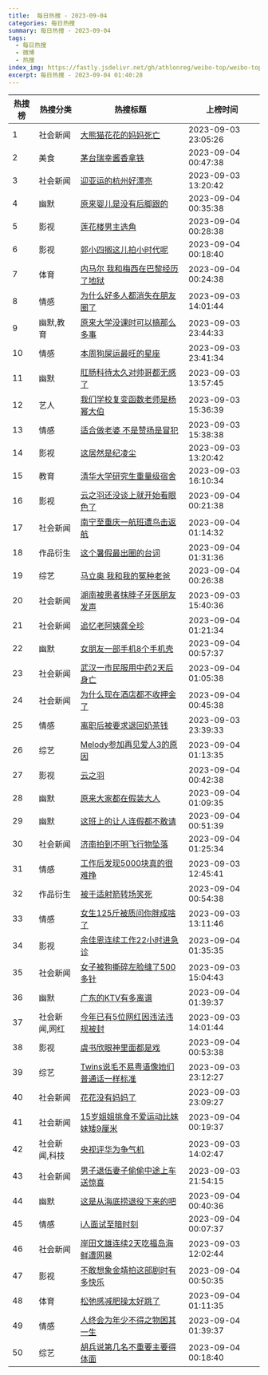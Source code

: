 ```yaml
---
title:  每日热搜 - 2023-09-04
categories: 每日热搜
summary: 每日热搜 - 2023-09-04
tags:
  - 每日热搜
  - 微博
  - 热搜
index_img: https://fastly.jsdelivr.net/gh/athlonreg/weibo-top/weibo-top.jpeg
excerpt: 每日热搜 - 2023-09-04 01:40:28
---
```


| 热搜榜 | 热搜分类 | 热搜标题 | 上榜时间 |
| --- | --- | --- | --- |
| 1 | 社会新闻 | [大熊猫花花的妈妈死亡](https://s.weibo.com/weibo%3Fq%3D%2523%E5%A4%A7%E7%86%8A%E7%8C%AB%E8%8A%B1%E8%8A%B1%E7%9A%84%E5%A6%88%E5%A6%88%E6%AD%BB%E4%BA%A1%2523) | 2023-09-03 23:05:26 | 
| 2 | 美食 | [茅台瑞幸酱香拿铁](https://s.weibo.com/weibo%3Fq%3D%2523%E8%8C%85%E5%8F%B0%E7%91%9E%E5%B9%B8%E9%85%B1%E9%A6%99%E6%8B%BF%E9%93%81%2523) | 2023-09-04 00:47:38 | 
| 3 | 社会新闻 | [迎亚运的杭州好漂亮](https://s.weibo.com/weibo%3Fq%3D%2523%E8%BF%8E%E4%BA%9A%E8%BF%90%E7%9A%84%E6%9D%AD%E5%B7%9E%E5%A5%BD%E6%BC%82%E4%BA%AE%2523) | 2023-09-03 13:20:42 | 
| 4 | 幽默 | [原来婴儿是没有后脚跟的](https://s.weibo.com/weibo%3Fq%3D%2523%E5%8E%9F%E6%9D%A5%E5%A9%B4%E5%84%BF%E6%98%AF%E6%B2%A1%E6%9C%89%E5%90%8E%E8%84%9A%E8%B7%9F%E7%9A%84%2523) | 2023-09-04 00:35:38 | 
| 5 | 影视 | [莲花楼男主选角](https://s.weibo.com/weibo%3Fq%3D%2523%E8%8E%B2%E8%8A%B1%E6%A5%BC%E7%94%B7%E4%B8%BB%E9%80%89%E8%A7%92%2523) | 2023-09-04 00:28:38 | 
| 6 | 影视 | [郭小四搁这儿拍小时代呢](https://s.weibo.com/weibo%3Fq%3D%2523%E9%83%AD%E5%B0%8F%E5%9B%9B%E6%90%81%E8%BF%99%E5%84%BF%E6%8B%8D%E5%B0%8F%E6%97%B6%E4%BB%A3%E5%91%A2%2523) | 2023-09-04 00:18:40 | 
| 7 | 体育 | [内马尔 我和梅西在巴黎经历了地狱](https://s.weibo.com/weibo%3Fq%3D%2523%E5%86%85%E9%A9%AC%E5%B0%94%20%E6%88%91%E5%92%8C%E6%A2%85%E8%A5%BF%E5%9C%A8%E5%B7%B4%E9%BB%8E%E7%BB%8F%E5%8E%86%E4%BA%86%E5%9C%B0%E7%8B%B1%2523) | 2023-09-04 00:24:38 | 
| 8 | 情感 | [为什么好多人都消失在朋友圈了](https://s.weibo.com/weibo%3Fq%3D%2523%E4%B8%BA%E4%BB%80%E4%B9%88%E5%A5%BD%E5%A4%9A%E4%BA%BA%E9%83%BD%E6%B6%88%E5%A4%B1%E5%9C%A8%E6%9C%8B%E5%8F%8B%E5%9C%88%E4%BA%86%2523) | 2023-09-03 14:01:44 | 
| 9 | 幽默,教育 | [原来大学没课时可以搞那么多事](https://s.weibo.com/weibo%3Fq%3D%2523%E5%8E%9F%E6%9D%A5%E5%A4%A7%E5%AD%A6%E6%B2%A1%E8%AF%BE%E6%97%B6%E5%8F%AF%E4%BB%A5%E6%90%9E%E9%82%A3%E4%B9%88%E5%A4%9A%E4%BA%8B%2523) | 2023-09-03 23:44:33 | 
| 10 | 情感 | [本周狗屎运最旺的星座](https://s.weibo.com/weibo%3Fq%3D%2523%E6%9C%AC%E5%91%A8%E7%8B%97%E5%B1%8E%E8%BF%90%E6%9C%80%E6%97%BA%E7%9A%84%E6%98%9F%E5%BA%A7%2523) | 2023-09-03 23:41:34 | 
| 11 | 幽默 | [肛肠科待太久对帅哥都无感了](https://s.weibo.com/weibo%3Fq%3D%2523%E8%82%9B%E8%82%A0%E7%A7%91%E5%BE%85%E5%A4%AA%E4%B9%85%E5%AF%B9%E5%B8%85%E5%93%A5%E9%83%BD%E6%97%A0%E6%84%9F%E4%BA%86%2523) | 2023-09-03 13:57:45 | 
| 12 | 艺人 | [我们学校复变函数老师是杨幂大伯](https://s.weibo.com/weibo%3Fq%3D%2523%E6%88%91%E4%BB%AC%E5%AD%A6%E6%A0%A1%E5%A4%8D%E5%8F%98%E5%87%BD%E6%95%B0%E8%80%81%E5%B8%88%E6%98%AF%E6%9D%A8%E5%B9%82%E5%A4%A7%E4%BC%AF%2523) | 2023-09-03 15:36:39 | 
| 13 | 情感 | [适合做老婆 不是赞扬是冒犯](https://s.weibo.com/weibo%3Fq%3D%2523%E9%80%82%E5%90%88%E5%81%9A%E8%80%81%E5%A9%86%20%E4%B8%8D%E6%98%AF%E8%B5%9E%E6%89%AC%E6%98%AF%E5%86%92%E7%8A%AF%2523) | 2023-09-03 15:38:38 | 
| 14 | 影视 | [这居然是纪凌尘](https://s.weibo.com/weibo%3Fq%3D%2523%E8%BF%99%E5%B1%85%E7%84%B6%E6%98%AF%E7%BA%AA%E5%87%8C%E5%B0%98%2523) | 2023-09-03 13:20:42 | 
| 15 | 教育 | [清华大学研究生重量级宿舍](https://s.weibo.com/weibo%3Fq%3D%2523%E6%B8%85%E5%8D%8E%E5%A4%A7%E5%AD%A6%E7%A0%94%E7%A9%B6%E7%94%9F%E9%87%8D%E9%87%8F%E7%BA%A7%E5%AE%BF%E8%88%8D%2523) | 2023-09-03 16:10:34 | 
| 16 | 影视 | [云之羽还没谈上就开始看眼色了](https://s.weibo.com/weibo%3Fq%3D%2523%E4%BA%91%E4%B9%8B%E7%BE%BD%E8%BF%98%E6%B2%A1%E8%B0%88%E4%B8%8A%E5%B0%B1%E5%BC%80%E5%A7%8B%E7%9C%8B%E7%9C%BC%E8%89%B2%E4%BA%86%2523) | 2023-09-04 00:21:38 | 
| 17 | 社会新闻 | [南宁至重庆一航班遭鸟击返航](https://s.weibo.com/weibo%3Fq%3D%2523%E5%8D%97%E5%AE%81%E8%87%B3%E9%87%8D%E5%BA%86%E4%B8%80%E8%88%AA%E7%8F%AD%E9%81%AD%E9%B8%9F%E5%87%BB%E8%BF%94%E8%88%AA%2523) | 2023-09-04 01:14:32 | 
| 18 | 作品衍生 | [这个暑假最出圈的台词](https://s.weibo.com/weibo%3Fq%3D%2523%E8%BF%99%E4%B8%AA%E6%9A%91%E5%81%87%E6%9C%80%E5%87%BA%E5%9C%88%E7%9A%84%E5%8F%B0%E8%AF%8D%2523) | 2023-09-04 01:31:36 | 
| 19 | 综艺 | [马立奥 我和我的冤种老爸](https://s.weibo.com/weibo%3Fq%3D%2523%E9%A9%AC%E7%AB%8B%E5%A5%A5%20%E6%88%91%E5%92%8C%E6%88%91%E7%9A%84%E5%86%A4%E7%A7%8D%E8%80%81%E7%88%B8%2523) | 2023-09-04 00:26:38 | 
| 20 | 社会新闻 | [湖南被患者抹脖子牙医朋友发声](https://s.weibo.com/weibo%3Fq%3D%2523%E6%B9%96%E5%8D%97%E8%A2%AB%E6%82%A3%E8%80%85%E6%8A%B9%E8%84%96%E5%AD%90%E7%89%99%E5%8C%BB%E6%9C%8B%E5%8F%8B%E5%8F%91%E5%A3%B0%2523) | 2023-09-03 15:40:36 | 
| 21 | 社会新闻 | [追忆老阿姨龚全珍](https://s.weibo.com/weibo%3Fq%3D%2523%E8%BF%BD%E5%BF%86%E8%80%81%E9%98%BF%E5%A7%A8%E9%BE%9A%E5%85%A8%E7%8F%8D%2523) | 2023-09-04 01:21:34 | 
| 22 | 幽默 | [女朋友一部手机8个手机壳](https://s.weibo.com/weibo%3Fq%3D%2523%E5%A5%B3%E6%9C%8B%E5%8F%8B%E4%B8%80%E9%83%A8%E6%89%8B%E6%9C%BA8%E4%B8%AA%E6%89%8B%E6%9C%BA%E5%A3%B3%2523) | 2023-09-04 00:57:37 | 
| 23 | 社会新闻 | [武汉一市民服用中药2天后身亡](https://s.weibo.com/weibo%3Fq%3D%2523%E6%AD%A6%E6%B1%89%E4%B8%80%E5%B8%82%E6%B0%91%E6%9C%8D%E7%94%A8%E4%B8%AD%E8%8D%AF2%E5%A4%A9%E5%90%8E%E8%BA%AB%E4%BA%A1%2523) | 2023-09-04 01:05:38 | 
| 24 | 社会新闻 | [为什么现在酒店都不收押金了](https://s.weibo.com/weibo%3Fq%3D%2523%E4%B8%BA%E4%BB%80%E4%B9%88%E7%8E%B0%E5%9C%A8%E9%85%92%E5%BA%97%E9%83%BD%E4%B8%8D%E6%94%B6%E6%8A%BC%E9%87%91%E4%BA%86%2523) | 2023-09-04 00:45:38 | 
| 25 | 情感 | [离职后被要求退回奶茶钱](https://s.weibo.com/weibo%3Fq%3D%2523%E7%A6%BB%E8%81%8C%E5%90%8E%E8%A2%AB%E8%A6%81%E6%B1%82%E9%80%80%E5%9B%9E%E5%A5%B6%E8%8C%B6%E9%92%B1%2523) | 2023-09-03 23:39:33 | 
| 26 | 综艺 | [Melody参加再见爱人3的原因](https://s.weibo.com/weibo%3Fq%3D%2523Melody%E5%8F%82%E5%8A%A0%E5%86%8D%E8%A7%81%E7%88%B1%E4%BA%BA3%E7%9A%84%E5%8E%9F%E5%9B%A0%2523) | 2023-09-04 01:13:35 | 
| 27 | 影视 | [云之羽](https://s.weibo.com/weibo%3Fq%3D%2523%E4%BA%91%E4%B9%8B%E7%BE%BD%2523) | 2023-09-04 00:42:38 | 
| 28 | 幽默 | [原来大家都在假装大人](https://s.weibo.com/weibo%3Fq%3D%2523%E5%8E%9F%E6%9D%A5%E5%A4%A7%E5%AE%B6%E9%83%BD%E5%9C%A8%E5%81%87%E8%A3%85%E5%A4%A7%E4%BA%BA%2523) | 2023-09-04 01:09:35 | 
| 29 | 幽默 | [这班上的让人连假都不敢请](https://s.weibo.com/weibo%3Fq%3D%2523%E8%BF%99%E7%8F%AD%E4%B8%8A%E7%9A%84%E8%AE%A9%E4%BA%BA%E8%BF%9E%E5%81%87%E9%83%BD%E4%B8%8D%E6%95%A2%E8%AF%B7%2523) | 2023-09-04 00:51:39 | 
| 30 | 社会新闻 | [济南拍到不明飞行物坠落](https://s.weibo.com/weibo%3Fq%3D%2523%E6%B5%8E%E5%8D%97%E6%8B%8D%E5%88%B0%E4%B8%8D%E6%98%8E%E9%A3%9E%E8%A1%8C%E7%89%A9%E5%9D%A0%E8%90%BD%2523) | 2023-09-04 01:25:34 | 
| 31 | 情感 | [工作后发现5000块真的很难挣](https://s.weibo.com/weibo%3Fq%3D%2523%E5%B7%A5%E4%BD%9C%E5%90%8E%E5%8F%91%E7%8E%B05000%E5%9D%97%E7%9C%9F%E7%9A%84%E5%BE%88%E9%9A%BE%E6%8C%A3%2523) | 2023-09-03 12:45:41 | 
| 32 | 作品衍生 | [被于适射箭转场笑死](https://s.weibo.com/weibo%3Fq%3D%2523%E8%A2%AB%E4%BA%8E%E9%80%82%E5%B0%84%E7%AE%AD%E8%BD%AC%E5%9C%BA%E7%AC%91%E6%AD%BB%2523) | 2023-09-04 00:54:38 | 
| 33 | 情感 | [女生125斤被质问你胖成啥了](https://s.weibo.com/weibo%3Fq%3D%2523%E5%A5%B3%E7%94%9F125%E6%96%A4%E8%A2%AB%E8%B4%A8%E9%97%AE%E4%BD%A0%E8%83%96%E6%88%90%E5%95%A5%E4%BA%86%2523) | 2023-09-03 13:11:46 | 
| 34 | 影视 | [余佳恩连续工作22小时进急诊](https://s.weibo.com/weibo%3Fq%3D%2523%E4%BD%99%E4%BD%B3%E6%81%A9%E8%BF%9E%E7%BB%AD%E5%B7%A5%E4%BD%9C22%E5%B0%8F%E6%97%B6%E8%BF%9B%E6%80%A5%E8%AF%8A%2523) | 2023-09-04 01:35:35 | 
| 35 | 社会新闻 | [女子被狗撕碎左脸缝了500多针](https://s.weibo.com/weibo%3Fq%3D%2523%E5%A5%B3%E5%AD%90%E8%A2%AB%E7%8B%97%E6%92%95%E7%A2%8E%E5%B7%A6%E8%84%B8%E7%BC%9D%E4%BA%86500%E5%A4%9A%E9%92%88%2523) | 2023-09-03 15:04:43 | 
| 36 | 幽默 | [广东的KTV有多离谱](https://s.weibo.com/weibo%3Fq%3D%2523%E5%B9%BF%E4%B8%9C%E7%9A%84KTV%E6%9C%89%E5%A4%9A%E7%A6%BB%E8%B0%B1%2523) | 2023-09-04 01:39:37 | 
| 37 | 社会新闻,网红 | [今年已有5位网红因违法违规被封](https://s.weibo.com/weibo%3Fq%3D%2523%E4%BB%8A%E5%B9%B4%E5%B7%B2%E6%9C%895%E4%BD%8D%E7%BD%91%E7%BA%A2%E5%9B%A0%E8%BF%9D%E6%B3%95%E8%BF%9D%E8%A7%84%E8%A2%AB%E5%B0%81%2523) | 2023-09-03 14:01:44 | 
| 38 | 影视 | [虞书欣眼神里面都是戏](https://s.weibo.com/weibo%3Fq%3D%2523%E8%99%9E%E4%B9%A6%E6%AC%A3%E7%9C%BC%E7%A5%9E%E9%87%8C%E9%9D%A2%E9%83%BD%E6%98%AF%E6%88%8F%2523) | 2023-09-04 00:53:38 | 
| 39 | 综艺 | [Twins说毛不易粤语像她们普通话一样标准](https://s.weibo.com/weibo%3Fq%3D%2523Twins%E8%AF%B4%E6%AF%9B%E4%B8%8D%E6%98%93%E7%B2%A4%E8%AF%AD%E5%83%8F%E5%A5%B9%E4%BB%AC%E6%99%AE%E9%80%9A%E8%AF%9D%E4%B8%80%E6%A0%B7%E6%A0%87%E5%87%86%2523) | 2023-09-03 23:12:27 | 
| 40 | 社会新闻 | [花花没有妈妈了](https://s.weibo.com/weibo%3Fq%3D%2523%E8%8A%B1%E8%8A%B1%E6%B2%A1%E6%9C%89%E5%A6%88%E5%A6%88%E4%BA%86%2523) | 2023-09-03 23:09:27 | 
| 41 | 社会新闻 | [15岁姐姐挑食不爱运动比妹妹矮9厘米](https://s.weibo.com/weibo%3Fq%3D%252315%E5%B2%81%E5%A7%90%E5%A7%90%E6%8C%91%E9%A3%9F%E4%B8%8D%E7%88%B1%E8%BF%90%E5%8A%A8%E6%AF%94%E5%A6%B9%E5%A6%B9%E7%9F%AE9%E5%8E%98%E7%B1%B3%2523) | 2023-09-04 00:19:37 | 
| 42 | 社会新闻,科技 | [央视评华为争气机](https://s.weibo.com/weibo%3Fq%3D%2523%E5%A4%AE%E8%A7%86%E8%AF%84%E5%8D%8E%E4%B8%BA%E4%BA%89%E6%B0%94%E6%9C%BA%2523) | 2023-09-03 14:02:47 | 
| 43 | 社会新闻 | [男子退伍妻子偷偷中途上车送惊喜](https://s.weibo.com/weibo%3Fq%3D%2523%E7%94%B7%E5%AD%90%E9%80%80%E4%BC%8D%E5%A6%BB%E5%AD%90%E5%81%B7%E5%81%B7%E4%B8%AD%E9%80%94%E4%B8%8A%E8%BD%A6%E9%80%81%E6%83%8A%E5%96%9C%2523) | 2023-09-03 21:54:15 | 
| 44 | 幽默 | [这是从海底捞退役下来的吧](https://s.weibo.com/weibo%3Fq%3D%2523%E8%BF%99%E6%98%AF%E4%BB%8E%E6%B5%B7%E5%BA%95%E6%8D%9E%E9%80%80%E5%BD%B9%E4%B8%8B%E6%9D%A5%E7%9A%84%E5%90%A7%2523) | 2023-09-04 00:40:36 | 
| 45 | 情感 | [i人面试至暗时刻](https://s.weibo.com/weibo%3Fq%3D%2523i%E4%BA%BA%E9%9D%A2%E8%AF%95%E8%87%B3%E6%9A%97%E6%97%B6%E5%88%BB%2523) | 2023-09-04 00:07:37 | 
| 46 | 社会新闻 | [岸田文雄连续2天吃福岛海鲜遭网暴](https://s.weibo.com/weibo%3Fq%3D%2523%E5%B2%B8%E7%94%B0%E6%96%87%E9%9B%84%E8%BF%9E%E7%BB%AD2%E5%A4%A9%E5%90%83%E7%A6%8F%E5%B2%9B%E6%B5%B7%E9%B2%9C%E9%81%AD%E7%BD%91%E6%9A%B4%2523) | 2023-09-03 12:02:44 | 
| 47 | 影视 | [不敢想象金靖拍这部剧时有多快乐](https://s.weibo.com/weibo%3Fq%3D%2523%E4%B8%8D%E6%95%A2%E6%83%B3%E8%B1%A1%E9%87%91%E9%9D%96%E6%8B%8D%E8%BF%99%E9%83%A8%E5%89%A7%E6%97%B6%E6%9C%89%E5%A4%9A%E5%BF%AB%E4%B9%90%2523) | 2023-09-04 00:50:35 | 
| 48 | 体育 | [松弛感减肥操太好跳了](https://s.weibo.com/weibo%3Fq%3D%2523%E6%9D%BE%E5%BC%9B%E6%84%9F%E5%87%8F%E8%82%A5%E6%93%8D%E5%A4%AA%E5%A5%BD%E8%B7%B3%E4%BA%86%2523) | 2023-09-04 01:11:35 | 
| 49 | 情感 | [人终会为年少不得之物困其一生](https://s.weibo.com/weibo%3Fq%3D%2523%E4%BA%BA%E7%BB%88%E4%BC%9A%E4%B8%BA%E5%B9%B4%E5%B0%91%E4%B8%8D%E5%BE%97%E4%B9%8B%E7%89%A9%E5%9B%B0%E5%85%B6%E4%B8%80%E7%94%9F%2523) | 2023-09-04 01:39:37 | 
| 50 | 综艺 | [胡兵说第几名不重要主要得体面](https://s.weibo.com/weibo%3Fq%3D%2523%E8%83%A1%E5%85%B5%E8%AF%B4%E7%AC%AC%E5%87%A0%E5%90%8D%E4%B8%8D%E9%87%8D%E8%A6%81%E4%B8%BB%E8%A6%81%E5%BE%97%E4%BD%93%E9%9D%A2%2523) | 2023-09-04 00:18:40 | 
